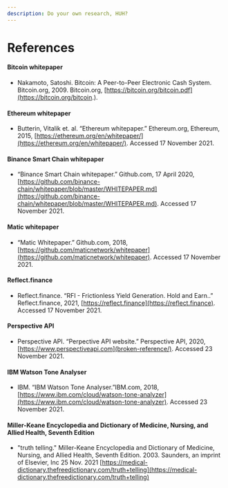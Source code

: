 ```yaml
---
description: Do your own research, HUH?
---
```


# References

#### Bitcoin whitepaper <a href="references_bitcoinwhitepaper" id="references_bitcoinwhitepaper"></a>

* Nakamoto, Satoshi. Bitcoin: A Peer-to-Peer Electronic Cash System. Bitcoin.org, 2009. Bitcoin.org, [https://bitcoin.org/bitcoin.pdf](https://bitcoin.org/bitcoin.).

#### Ethereum whitepaper <a href="references_ethereumwhitepaper" id="references_ethereumwhitepaper"></a>

* Butterin, Vitalik et. al. “Ethereum whitepaper.” Ethereum.org, Ethereum, 2015, [https://ethereum.org/en/whitepaper/](https://ethereum.org/en/whitepaper/). Accessed 17 November 2021.

#### Binance Smart Chain whitepaper <a href="references_bscwhitepaper" id="references_bscwhitepaper"></a>

* “Binance Smart Chain whitepaper.” Github.com, 17 April 2020, [https://github.com/binance-chain/whitepaper/blob/master/WHITEPAPER.md](https://github.com/binance-chain/whitepaper/blob/master/WHITEPAPER.md). Accessed 17 November 2021.

#### Matic whitepaper <a href="references_maticwhitepaper" id="references_maticwhitepaper"></a>

* “Matic Whitepaper.” Github.com, 2018, [https://github.com/maticnetwork/whitepaper](https://github.com/maticnetwork/whitepaper). Accessed 17 November 2021.

#### Reflect.finance <a href="references_reflectfinance" id="references_reflectfinance"></a>

* Reflect.finance. “RFI - Frictionless Yield Generation. Hold and Earn..” Reflect.finance, 2021, [https://reflect.finance](https://reflect.finance). Accessed 17 November 2021.

#### Perspective API <a href="references_perspectiveapi" id="references_perspectiveapi"></a>

* Perspective API. “Perpective API website.” Perspective API, 2020, [https://www.perspectiveapi.com](broken-reference/). Accessed 23 November 2021.

#### IBM Watson Tone Analyser <a href="references_ibmwatsontoneanalyser" id="references_ibmwatsontoneanalyser"></a>

* IBM. “IBM Watson Tone Analyser.”IBM.com, 2018, [https://www.ibm.com/cloud/watson-tone-analyzer](https://www.ibm.com/cloud/watson-tone-analyzer). Accessed 23 November 2021.

#### Miller-Keane Encyclopedia and Dictionary of Medicine, Nursing, and Allied Health, Seventh Edition

* "truth telling." Miller-Keane Encyclopedia and Dictionary of Medicine, Nursing, and Allied Health, Seventh Edition. 2003. Saunders, an imprint of Elsevier, Inc 25 Nov. 2021 [https://medical-dictionary.thefreedictionary.com/truth+telling](https://medical-dictionary.thefreedictionary.com/truth+telling)
